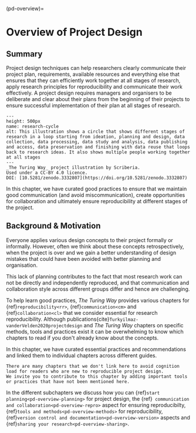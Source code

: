 (pd-overview)=
# Overview of Project Design

## Summary

Project design techniques can help researchers clearly communicate their project plan, requirements, available resources and everything else that ensures that they can efficiently work together at all stages of research, apply research principles for reproducibility and communicate their work effectively.
A project design requires managers and organisers to be deliberate and clear about their plans from the beginning of their projects to ensure successful implementation of their plan at all stages of research.

```{figure} ../figures/ResearchCycle.jpg
---
height: 500px
name: research-cycle
alt: This illustration shows a circle that shows different stages of research in a loop starting from ideation, planning and design, data collection, data processing, data study and analysis, data publishing and access, data preservation and finishing with data reuse that loops back to research ideas. It also shows multiple people working together at all stages
---
_The Turing Way_ project illustration by Scriberia.
Used under a CC-BY 4.0 licence.
DOI: [10.5281/zenodo.3332807](https://doi.org/10.5281/zenodo.3332807)
```

In this chapter, we have curated good practices to ensure that we maintain good communication (and avoid miscommunication), create opportunities for collaboration and ultimately ensure reproducibility at different stages of the project.

## Background & Motivation

Everyone applies various design concepts to their project formally or informally.
However, often we think about these concepts retrospectively, when the project is over and we gain a better understanding of design mistakes that could have been avoided with better planning and organisation.

This lack of planning contributes to the fact that most research work can not be directly and independently reproduced, and that communication and collaboration style across different groups differ and hence are challenging.

To help learn good practices, *The Turing Way* provides various chapters for {ref}`reproducibility<rr>`, {ref}`communication<cm>` and {ref}`collaboration<cl>` that we consider essential for research reproducibility.
Although publications{cite}`Turkyilmaz-vanderVelden2020projectdesign` and _The Turing Way_ chapters on specific methods, tools and practices exist it can be overwhelming to know which chapters to read if you don't already know about the concepts.

In this chapter, we have curated essential practices and recommendations and linked them to individual chapters across different guides.

```{note}
There are many chapters that we don't link here to avoid cognition load for readers who are new to reproducible project design.
We invite you to contribute to this chapter by adding important tools or practices that have not been mentioned here.
```

In the different subchapters we discuss how you can {ref}`start planning<pd-overview-planning>` for project design, the {ref}` communication and collaboration<pd-overview-repro>` aspect for ensuring reproducibilty, {ref}`tools and methods<pd-overview-methods>` for reproducibility, {ref}`version control and documentation<pd-overview-version>` aspects and {ref}`sharing your research<pd-overview-sharing>`.
